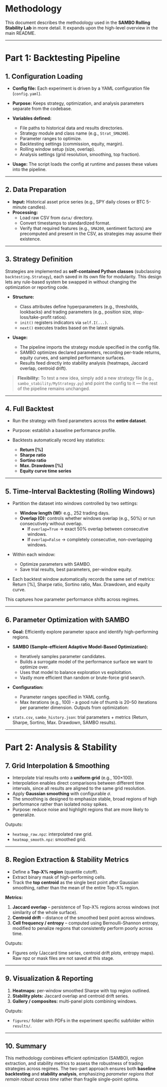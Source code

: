# Methodology

This document describes the methodology used in the **SAMBO Rolling Stability Lab** in more detail. It expands upon the high-level overview in the main README.

---

# Part 1: Backtesting Pipeline

## 1. Configuration Loading

* **Config file:** Each experiment is driven by a YAML configuration file (`config.yaml`).
* **Purpose:** Keeps strategy, optimization, and analysis parameters separate from the codebase.
* **Variables defined:**

  * File paths to historical data and results directories.
  * Strategy module and class name (e.g., `Strat_SMA200`).
  * Parameter ranges to optimize.
  * Backtesting settings (commission, equity, margin).
  * Rolling window setup (size, overlap).
  * Analysis settings (grid resolution, smoothing, top fraction).
* **Usage:** The script loads the config at runtime and passes these values into the pipeline.

---

## 2. Data Preparation

* **Input:** Historical asset price series (e.g., SPY daily closes or BTC 5-minute candles).
* **Processing:**
  * Load raw CSV from `data/` directory.
  * Convert timestamps to standardized format.
  * Verify that required features (e.g., `SMA200`, sentiment factors) are precomputed and present in the CSV, as strategies may assume their existence.

---

## 3. Strategy Definition  

Strategies are implemented as **self-contained Python classes** (subclassing `backtesting.Strategy`), each saved in its own file for modularity. This design lets any rule-based system be swapped in without changing the optimization or reporting code.  

- **Structure:**  
  - Class attributes define hyperparameters (e.g., thresholds, lookbacks) and trading parameters (e.g., position size, stop-loss/take-profit ratios).  
  - `init()` registers indicators via `self.I(...)`.  
  - `next()` executes trades based on the latest signals.  

- **Usage:**  
  - The pipeline imports the strategy module specified in the config file.  
  - SAMBO optimizes declared parameters, recording per-trade returns, equity curves, and sampled performance surfaces.  
  - Results feed directly into stability analysis (heatmaps, Jaccard overlap, centroid drift).  

> **Flexibility:** To test a new idea, simply add a new strategy file (e.g., `sambo_stability/MyStrategy.py`) and point the config to it — the rest of the pipeline remains unchanged.

---

## 4. Full Backtest

* Run the strategy with fixed parameters across the **entire dataset**.
* Purpose: establish a baseline performance profile.
* Backtests automatically record key statistics:

  * **Return \[%]**
  * **Sharpe ratio**
  * **Sortino ratio**
  * **Max. Drawdown \[%]**
  * **Equity curve time series**

---

## 5. Time-Interval Backtesting (Rolling Windows)

* Partition the dataset into windows controlled by two settings:
  * **Window length (W):** e.g., 252 trading days.
  * **Overlap (O):** controls whether windows overlap (e.g., 50%) or run consecutively without overlap.
    * If `overlap=True` → exact 50% overlap between consecutive windows.
    * If `overlap=False` → completely consecutive, non-overlapping windows.
* Within each window:

  * Optimize parameters with SAMBO.
  * Save trial results, best parameters, per-window equity.
* Each backtest window automatically records the same set of metrics: Return \[%], Sharpe ratio, Sortino ratio, Max. Drawdown, and equity curve.

This captures how parameter performance shifts across regimes.

---

## 6. Parameter Optimization with SAMBO

* **Goal:** Efficiently explore parameter space and identify high-performing regions.
* **SAMBO (Sample-efficient Adaptive Model-Based Optimization):**

  * Iteratively samples parameter candidates.
  * Builds a surrogate model of the performance surface we want to optimize over.
  * Uses that model to balance exploration vs exploitation.
  * Vastly more efficient than random or brute-force grid search.
* **Configuration:**
  * Parameter ranges specified in YAML config.
  * Max iterations (e.g., 100) - a good rule of thumb is 20–50 iterations per parameter dimension.
Outputs from optimization:

* `stats.csv`, `sambo_history.json`: trial parameters + metrics (Return, Sharpe, Sortino, Max. Drawdown, SAMBO results).

---

# Part 2: Analysis & Stability

## 7. Grid Interpolation & Smoothing

* Interpolate trial results onto a **uniform grid** (e.g., 100×100).
* Interpolation enables direct comparisons between different time intervals, since all results are aligned to the same grid resolution.
* Apply **Gaussian smoothing** with configurable $\sigma$.
* The smoothing is designed to emphasize stable, broad regions of high performance rather than isolated noisy spikes.
* Purpose: reduce noise and highlight regions that are more likely to generalize.

Outputs:

* `heatmap_raw.npz`: interpolated raw grid.
* `heatmap_smooth.npz`: smoothed grid.

---

## 8. Region Extraction & Stability Metrics

* Define a **Top-X% region** (quantile cutoff).
* Extract binary mask of high-performing cells.
* Track the **top centroid** as the single best point after Gaussian smoothing, rather than the mean of the entire Top-X% region.

**Metrics:**

1. **Jaccard overlap** – persistence of Top-X% regions across windows (not similarity of the whole surface).
2. **Centroid drift** – distance of the smoothed best point across windows.
3. **Cell frequency / entropy** – computed using Bernoulli-Shannon entropy, modified to penalize regions that consistently perform poorly across time.

Outputs:

* Figures only (Jaccard time series, centroid drift plots, entropy maps). Raw npz or mask files are not saved at this stage.

---

## 9. Visualization & Reporting

1. **Heatmaps:** per-window smoothed Sharpe with top region outlined.
2. **Stability plots:** Jaccard overlap and centroid drift series.
3. **Gallery / composites:** multi-panel plots combining windows.

Outputs:

* `figures/` folder with PDFs in the experiment specific subfolder within `results/`.

---

## 10. Summary

This methodology combines efficient optimization (SAMBO), region extraction, and stability metrics to assess the robustness of trading strategies across regimes. The two-part approach ensures both **baseline backtesting** and **stability analysis**, emphasizing *parameter regions that remain robust across time* rather than fragile single-point optima.
